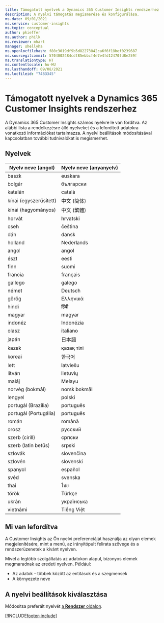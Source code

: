 ```yaml
---
title: Támogatott nyelvek a Dynamics 365 Customer Insights rendszerhez
description: A nyelvi támogatás megismerése és konfigurálása.
ms.date: 09/01/2021
ms.service: customer-insights
ms.topic: conceptual
author: pkieffer
ms.author: philk
ms.reviewer: mhart
manager: shellyha
ms.openlocfilehash: f80c3019df9b5d82273842ca6f6f18bef0239687
ms.sourcegitcommit: 5704002484cdf85ebbcf4e7e4fd12470fd8e259f
ms.translationtype: HT
ms.contentlocale: hu-HU
ms.lasthandoff: 09/08/2021
ms.locfileid: "7483345"
---
```

# <a name="supported-languages-for-dynamics-365-customer-insights"></a>Támogatott nyelvek a Dynamics 365 Customer Insights rendszerhez

A Dynamics 365 Customer Insights számos nyelvre le van fordítva. Az alábbi lista a rendelkezésre álló nyelveket és a lefordított adatokra vonatkozó információkat tartalmazza. A nyelvi beállítások módosításával kapcsolatban további tudnivalókat is megismerhet. 

## <a name="languages"></a>Nyelvek

| Nyelv neve (angol)|  Nyelv neve (anyanyelv) |
| ------------- | ------------- |
| baszk | euskara |
| bolgár | български |
| katalán | català |
| kínai (egyszerűsített) | 中文 (简体) |
| kínai (hagyományos) | 中文 (繁體) |
| horvát | hrvatski |
| cseh | čeština |
| dán | dansk |
| holland | Nederlands |
| angol | angol |
| észt | eesti |
| finn | suomi |
| francia | français |
| gallego | galego |
| német | Deutsch |
| görög | Ελληνικά |
| hindi | हिंदी |
| magyar | magyar |
| indonéz | Indonézia |
| olasz | italiano |
| japán | 日本語 |
| kazak | қазақ тілі |
| koreai | 한국어 |
| lett | latviešu |
| litván | lietuvių |
| maláj | Melayu |
| norvég (bokmål) | norsk bokmål |
| lengyel | polski |
| portugál (Brazília) | português |
| portugál (Portugália) | português |
| román | română |
| orosz | pусский |
| szerb (cirill) | српски |
| szerb (latin betűs) | srpski |
| szlovák | slovenčina |
| szlovén | slovenski |
| spanyol | español |
| svéd | svenska |
| thai | ไทย |
| török | Türkçe |
| ukrán | українська |
| vietnámi | Tiếng Việt |

## <a name="whats-translated"></a>Mi van lefordítva

A Customer Insights az Ön nyelvi preferenciáját használja az olyan elemek megjelenítésére, mint a menü, az irányítópult felirata szövege és a rendszerüzenetek a kívánt nyelven.

Mivel a legtöbb szolgáltatás az adatokon alapul, bizonyos elemek megmaradnak az eredeti nyelven. Például:

- Az adatok – többek között az entitások és a szegmensek
- A környezete neve

## <a name="choose-your-language-settings"></a>A nyelvi beállítások kiválasztása  

Módosítsa preferált nyelvét [a **Rendszer** oldalon](system.md).


[!INCLUDE[footer-include](../includes/footer-banner.md)]